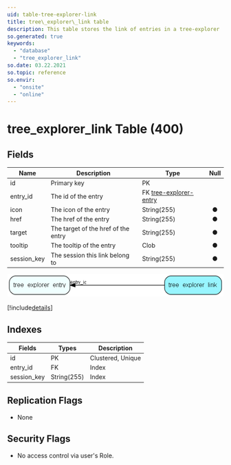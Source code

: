 ```yaml
---
uid: table-tree-explorer-link
title: tree\_explorer\_link table
description: This table stores the link of entries in a tree-explorer
so.generated: true
keywords:
  - "database"
  - "tree_explorer_link"
so.date: 03.22.2021
so.topic: reference
so.envir:
  - "onsite"
  - "online"
---
```


# tree\_explorer\_link Table (400)

## Fields

| Name | Description | Type | Null |
|------|-------------|------|:----:|
|id|Primary key|PK| |
|entry\_id|The id of the entry|FK [tree-explorer-entry](tree-explorer-entry.md)| |
|icon|The icon of the entry|String(255)|&#x25CF;|
|href|The href of the entry|String(255)|&#x25CF;|
|target|The target of the href of the entry|String(255)|&#x25CF;|
|tooltip|The tooltip of the entry|Clob|&#x25CF;|
|session\_key|The session this link belong to|String(255)|&#x25CF;|


![tree_explorer_link table relationship diagram](./media/tree_explorer_link.png)

[!include[details](./includes/tree-explorer-link.md)]

## Indexes

| Fields | Types | Description |
|--------|-------|-------------|
|id |PK |Clustered, Unique |
|entry\_id |FK |Index |
|session\_key |String(255) |Index |

## Replication Flags

* None

## Security Flags

* No access control via user's Role.

